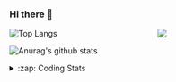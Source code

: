### Hi there 👋

<!--
**tao8687/tao8687** is a ✨ _special_ ✨ repository because its `README.md` (this file) appears on your GitHub profile.

Here are some ideas to get you started:

- 🔭 I’m currently working on ...
- 🌱 I’m currently learning ...
- 👯 I’m looking to collaborate on ...
- 🤔 I’m looking for help with ...
- 💬 Ask me about ...
- 📫 How to reach me: ...
- 😄 Pronouns: ...
- ⚡ Fun fact: ...
-->

<img align='right' src="https://media.giphy.com/media/M9gbBd9nbDrOTu1Mqx/giphy.gif" width="240">

  
![Top Langs](https://github-readme-stats.vercel.app/api/top-langs/?username=tao8687&layout=compact&title_color=23238E&text_color=A67D3D)

![Anurag's github stats](https://github-readme-stats.vercel.app/api?username=tao8687&show_icons=true&&text_color=A67D3D&title_color=23238E&show_icons=false&count_private=true&hide=stars)

<details>
  <summary>:zap: Coding Stats</summary>
  <br>
    
<!--START_SECTION:waka-->
![Code Time](http://img.shields.io/badge/Code%20Time-1%2C164%20hrs%2050%20mins-blue)

![Profile Views](http://img.shields.io/badge/Profile%20Views-0-blue)

**🐱 My GitHub Data** 

> 📦 1.5 MB Used in GitHub's Storage 
 > 
> 🏆 125 Contributions in the Year 2023
 > 
> 🚫 Not Opted to Hire
 > 
> 📜 50 Public Repositories 
 > 
> 🔑 23 Private Repositories 
 > 
**I'm an Early 🐤** 

```text
🌞 Morning                993 commits         █████████████████████░░░░   82.89 % 
🌆 Daytime                84 commits          ██░░░░░░░░░░░░░░░░░░░░░░░   07.01 % 
🌃 Evening                117 commits         ██░░░░░░░░░░░░░░░░░░░░░░░   09.77 % 
🌙 Night                  4 commits           ░░░░░░░░░░░░░░░░░░░░░░░░░   00.33 % 
```
📅 **I'm Most Productive on Wednesday** 

```text
Monday                   173 commits         ████░░░░░░░░░░░░░░░░░░░░░   14.44 % 
Tuesday                  160 commits         ███░░░░░░░░░░░░░░░░░░░░░░   13.36 % 
Wednesday                226 commits         █████░░░░░░░░░░░░░░░░░░░░   18.86 % 
Thursday                 150 commits         ███░░░░░░░░░░░░░░░░░░░░░░   12.52 % 
Friday                   168 commits         ████░░░░░░░░░░░░░░░░░░░░░   14.02 % 
Saturday                 165 commits         ███░░░░░░░░░░░░░░░░░░░░░░   13.77 % 
Sunday                   156 commits         ███░░░░░░░░░░░░░░░░░░░░░░   13.02 % 
```


📊 **This Week I Spent My Time On** 

```text
🕑︎ Time Zone: Asia/Shanghai

💬 Programming Languages: 
C                        14 hrs 42 mins      ██████████████████░░░░░░░   71.32 % 
C++                      2 hrs 17 mins       ███░░░░░░░░░░░░░░░░░░░░░░   11.15 % 
Makefile                 1 hr 3 mins         █░░░░░░░░░░░░░░░░░░░░░░░░   05.15 % 
Python                   57 mins             █░░░░░░░░░░░░░░░░░░░░░░░░   04.63 % 
JSON                     41 mins             █░░░░░░░░░░░░░░░░░░░░░░░░   03.37 % 

🔥 Editors: 
VS Code                  20 hrs 36 mins      █████████████████████████   100.00 % 

🐱‍💻 Projects: 
vc0768                   20 hrs 12 mins      █████████████████████████   98.01 % 
sylixOS                  23 mins             ░░░░░░░░░░░░░░░░░░░░░░░░░   01.91 % 
caffe                    1 min               ░░░░░░░░░░░░░░░░░░░░░░░░░   00.08 % 

💻 Operating System: 
Linux                    20 hrs 36 mins      █████████████████████████   100.00 % 
```

**I Mostly Code in Python** 

```text
Python                   9 repos             ████████░░░░░░░░░░░░░░░░░   30.00 % 
C++                      8 repos             ███████░░░░░░░░░░░░░░░░░░   26.67 % 
JavaScript               2 repos             ██░░░░░░░░░░░░░░░░░░░░░░░   06.67 % 
Batchfile                1 repo              █░░░░░░░░░░░░░░░░░░░░░░░░   03.33 % 
HTML                     1 repo              █░░░░░░░░░░░░░░░░░░░░░░░░   03.33 % 
```



**Timeline**

![Lines of Code chart](https://raw.githubusercontent.com/tao8687/tao8687/master/assets/bar_graph.png)


 Last Updated on 03/05/2023 01:23:04 UTC
<!--END_SECTION:waka-->
</details>
